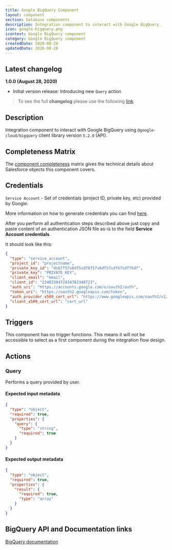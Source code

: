 ```yaml
---
title: Google BigQuery Component
layout: component
section: Database components
description: Integration component to interact with Google BigQuery.
icon: google-bigquery.png
icontext: Google BigQuery component
category: Google BigQuery component
createdDate: 2020-08-28
updatedDate: 2020-08-28
---
```


## Latest changelog

**1.0.0 (August 28, 2020)**

*   Initial version release: Introducing new `Query` action

> To see the full **changelog** please use the following [link](changelog).

## Description

Integration component to interact with Google BigQuery using
`@google-cloud/bigquery` client library version `5.2.0` (API).

## Completeness Matrix

The [component completeness](completeness-matrix) matrix gives the technical
details about Salesforce objects this component covers.

## Credentials

`Service Account` - Set of credentials (project ID, private key, etc) provided by Google.

More information on how to generate credentials you can find [here](https://cloud.google.com/bigquery/docs/quickstarts/quickstart-client-libraries).

After you perform all authentication steps described above just copy and paste
content of an authentication JSON file as-is to the field **Service Account credentials**.

It should look like this:

```json
{
  "type": "service_account",
  "project_id": "projectname",
  "private_key_id": "ds67f57s6df5sd76f57s6df57sdf67sdf76df",
  "private_key": "PRIVATE_KEY",
  "client_email": "email",
  "client_id": "2348238472834782348723",
  "auth_uri": "https://accounts.google.com/o/oauth2/auth",
  "token_uri": "https://oauth2.googleapis.com/token",
  "auth_provider_x509_cert_url": "https://www.googleapis.com/oauth2/v1/certs",
  "client_x509_cert_url": "cert_url"
}

```

## Triggers

This component has no trigger functions. This means it will not be accessible to
select as a first component during the integration flow design.

## Actions

### Query

Performs a query provided by user.

#### Expected input metadata

```json
{
  "type": "object",
  "required": true,
  "properties": {
    "query": {
      "type": "string",
      "required": true
    }
  }
}
```

#### Expected output metadata

```json
{
  "type": "object",
  "required": true,
  "properties": {
    "result": {
      "required": true,
      "type": "array"
    }
  }
}
```

## BigQuery API and Documentation links

[BigQuery documentation](https://cloud.google.com/bigquery/docs)
